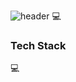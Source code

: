 ![header](https://capsule-render.vercel.app/api?type=shark&color=auto&height=300&section=header&text=Monstagram&fontSize=90)
:computer:
### Tech Stack 
:computer:
